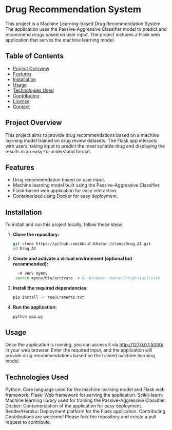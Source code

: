 # Drug Recommendation System

This project is a Machine Learning-based Drug Recommendation System. The application uses the Passive-Aggressive Classifier model to predict and recommend drugs based on user input. The project includes a Flask web application that serves the machine learning model.

## Table of Contents

- [Project Overview](#project-overview)
- [Features](#features)
- [Installation](#installation)
- [Usage](#usage)
- [Technologies Used](#technologies-used)
- [Contributing](#contributing)
- [License](#license)
- [Contact](#contact)

## Project Overview

This project aims to provide drug recommendations based on a machine learning model trained on drug review datasets. The Flask app interacts with users, taking input to predict the most suitable drug and displaying the results in an easy-to-understand format.

## Features

- Drug recommendation based on user input.
- Machine learning model built using the Passive-Aggressive Classifier.
- Flask-based web application for easy interaction.
- Containerized using Docker for easy deployment.

## Installation

To install and run this project locally, follow these steps:

1. **Clone the repository:**
   ```bash
   git clone https://github.com/Abdul-Khadar-Jilani/Drug_AI.git
   cd Drug_AI
2. **Create and activate a virtual environment (optional but recommended):**
   ```bash
     -m venv myenv
    source myenv/bin/activate  # On Windows: myenv\Scripts\activate
3. **Install the required dependencies:**
   ```bash
   pip install -r requirements.txt
4. **Run the application:**
   ```bash
   python app.py

## Usage
Once the application is running, you can access it via http://127.0.0.1:5000/ in your web browser. Enter the required input, and the application will provide drug recommendations based on the trained machine learning model.

## Technologies Used
Python: Core language used for the machine learning model and Flask web framework.
Flask: Web framework for serving the application.
Scikit-learn: Machine learning library used for training the Passive-Aggressive Classifier.
Docker: Containerization of the application for easy deployment.
Render/Heroku: Deployment platform for the Flask application.
Contributing
Contributions are welcome! Please fork the repository and create a pull request to contribute.
